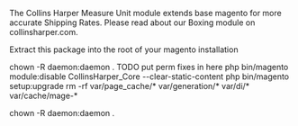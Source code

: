 The Collins Harper Measure Unit module extends base magento for more accurate Shipping Rates.
Please read about our Boxing module on collinsharper.com.


Extract this package into the root of your magento installation

 chown -R daemon:daemon .
 TODO  put perm fixes in here
 php bin/magento module:disable CollinsHarper_Core --clear-static-content
  php bin/magento setup:upgrade
 rm -rf var/page_cache/* var/generation/* var/di/* var/cache/mage-* 

 
  chown -R daemon:daemon .
